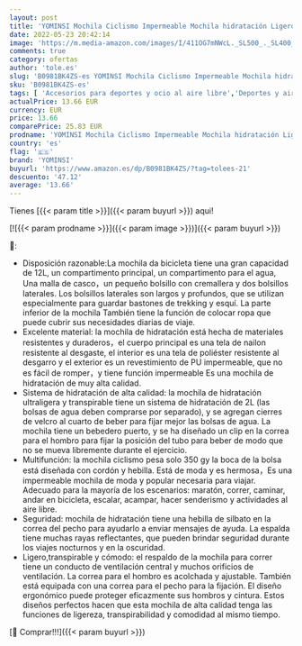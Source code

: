 ```yaml
---
layout: post
title: 'YOMINSI Mochila Ciclismo Impermeable Mochila hidratación Ligero Running Mochila pequeña 12L Mochila da Bicicleta Ultraligera Hombre Mujer Montaña Mochila Senderismo Viaje Escalar Acampar'
date: 2022-05-23 20:42:14
image: 'https://m.media-amazon.com/images/I/411OG7mNWcL._SL500_._SL400_.jpg'
comments: true
category: ofertas
author: 'tole.es'
slug: 'B0981BK4ZS-es YOMINSI Mochila Ciclismo Impermeable Mochila hidratación...'
sku: 'B0981BK4ZS-es'
tags: [ 'Accesorios para deportes y ocio al aire libre','Deportes y aire libre','Packs y bolsas de hidratación para ciclismo','bicicleta','yominsi','🇪🇸', ]
actualPrice: 13.66 EUR
currency: EUR
price: 13.66
comparePrice: 25.83 EUR
prodname: 'YOMINSI Mochila Ciclismo Impermeable Mochila hidratación Ligero Running Mochila pequeña 12L Mochila da Bicicleta Ultraligera Hombre Mujer Montaña Mochila Senderismo Viaje Escalar Acampar'
country: 'es'
flag: '🇪🇸'
brand: 'YOMINSI'
buyurl: 'https://www.amazon.es/dp/B0981BK4ZS/?tag=tolees-21'
descuento: '47.12'
average: '13.66'
---
```


Tienes [{{< param title >}}]({{< param buyurl >}}) aqui!

[![{{< param prodname >}}]({{< param image >}})]({{< param buyurl >}})

🔎:

- Disposición razonable:La mochila da bicicleta tiene una gran capacidad de 12L, un compartimento principal, un compartimento para el agua, Una malla de casco，un pequeño bolsillo con cremallera y dos bolsillos laterales. Los bolsillos laterales son largos y profundos, que se utilizan especialmente para guardar bastones de trekking y esquí. La parte inferior de la mochila También tiene la función de colocar ropa que puede cubrir sus necesidades diarias de viaje.
- Excelente material: la mochila de hidratación está hecha de materiales resistentes y duraderos，el cuerpo principal es una tela de nailon resistente al desgaste, el interior es una tela de poliéster resistente al desgarro y el exterior es un revestimiento de PU impermeable, que no es fácil de romper，y tiene función impermeable Es una mochila de hidratación de muy alta calidad.
- Sistema de hidratación de alta calidad: la mochila de hidratación ultraligera y transpirable tiene un sistema de hidratación de 2L (las bolsas de agua deben comprarse por separado), y se agregan cierres de velcro al cuarto de beber para fijar mejor las bolsas de agua. La mochila tiene un bebedero puerto, y se ha diseñado un clip en la correa para el hombro para fijar la posición del tubo para beber de modo que no se mueva libremente durante el ejercicio.
- Multifunción: la mochila ciclismo pesa solo 350 gy la boca de la bolsa está diseñada con cordón y hebilla. Está de moda y es hermosa，Es una impermeable mochila de moda y popular necesaria para viajar. Adecuado para la mayoría de los escenarios: maratón, correr, caminar, andar en bicicleta, escalar, acampar, hacer senderismo y actividades al aire libre.
- Seguridad: mochila de hidratación tiene una hebilla de silbato en la correa del pecho para ayudarlo a enviar mensajes de ayuda. La espalda tiene muchas rayas reflectantes, que pueden brindar seguridad durante los viajes nocturnos y en la oscuridad.
- Ligero,transpirable y cómodo: el respaldo de la mochila para correr tiene un conducto de ventilación central y muchos orificios de ventilación. La correa para el hombro es acolchada y ajustable. También está equipada con una correa para el pecho para la fijación. El diseño ergonómico puede proteger eficazmente sus hombros y cintura. Estos diseños perfectos hacen que esta mochila de alta calidad tenga las funciones de ligereza, transpirabilidad y comodidad al mismo tiempo.

[🛒 Comprar!!!]({{< param buyurl >}})
